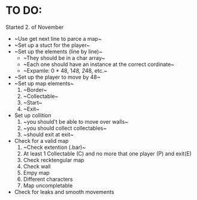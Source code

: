 # TO DO:
Started 2. of November
- ~Use get next line to parce a map~
- ~Set up a stuct for the player~
- ~Set up the elements (line by line)~
	- ~They should be in a char array~
	- ~Each one should have an instance at the correct cordinate~
	- ~Expamle: 0 * 48, 1*48, 2*48, etc.~
- ~Set up the player to move by 48~
- ~Set up map elements~
	1. ~Border~
	2. ~Collectable~
	3. ~Start~
	4. ~Exit~
- Set up collition
	1. ~you should't be able to move over walls~
	2. ~you should collect collectables~
	3. ~should exit at exit~
- Check for a valid map
	1. ~Check extention (.bar)~
	2. At least 1 Collectable (C) and no more that one player (P) and exit(E)
	3. Check recktengular map
	4. Check wall
	5. Empy map
	6. Different characters
	7. Map uncompletable
- Check for leaks and smooth movements
